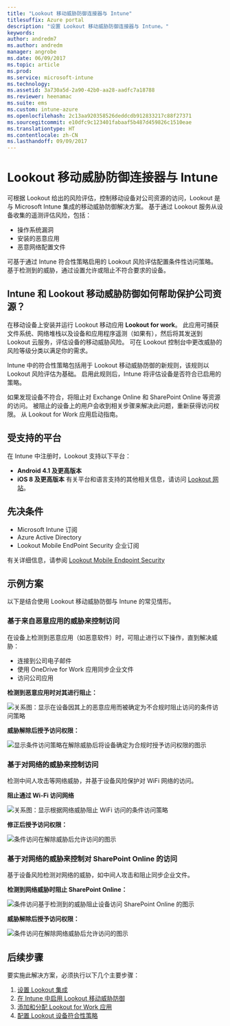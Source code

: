 ```yaml
---
title: "Lookout 移动威胁防御连接器与 Intune"
titlesuffix: Azure portal
description: "设置 Lookout 移动威胁防御连接器与 Intune。"
keywords: 
author: andredm7
ms.author: andredm
manager: angrobe
ms.date: 06/09/2017
ms.topic: article
ms.prod: 
ms.service: microsoft-intune
ms.technology: 
ms.assetid: 3a730a5d-2a90-42b0-aa28-aadfc7a18788
ms.reviewer: heenamac
ms.suite: ems
ms.custom: intune-azure
ms.openlocfilehash: 2c13aa920358526deddcdb912833217c88f27371
ms.sourcegitcommit: e10dfc9c123401fabaaf5b487d459826c1510eae
ms.translationtype: HT
ms.contentlocale: zh-CN
ms.lasthandoff: 09/09/2017
---
```

# <a name="lookout-mobile-threat-defense-connector-with-intune"></a>Lookout 移动威胁防御连接器与 Intune

可根据 Lookout 给出的风险评估，控制移动设备对公司资源的访问，Lookout 是与 Microsoft Intune 集成的移动威胁防御解决方案。 基于通过 Lookout 服务从设备收集的遥测评估风险，包括：
- 操作系统漏洞
- 安装的恶意应用
- 恶意网络配置文件

可基于通过 Intune 符合性策略启用的 Lookout 风险评估配置条件性访问策略。 基于检测到的威胁，通过设置允许或阻止不符合要求的设备。

## <a name="how-do-intune-and-lookout-mobile-threat-defense-help-protect-company-resources"></a>Intune 和 Lookout 移动威胁防御如何帮助保护公司资源？
在移动设备上安装并运行 Lookout 移动应用 **Lookout for work**。 此应用可捕获文件系统、网络堆栈以及设备和应用程序遥测（如果有），然后将其发送到 Lookout 云服务，评估设备的移动威胁风险。 可在 Lookout 控制台中更改威胁的风险等级分类以满足你的需求。  

Intune 中的符合性策略包括用于 Lookout 移动威胁防御的新规则，该规则以 Lookout 风险评估为基础。 启用此规则后，Intune 将评估设备是否符合已启用的策略。

如果发现设备不符合，将阻止对 Exchange Online 和 SharePoint Online 等资源的访问。 被阻止的设备上的用户会收到相关步骤来解决此问题，重新获得访问权限。 从 Lookout for Work 应用启动指南。

## <a name="supported-platforms"></a>受支持的平台
在 Intune 中注册时，Lookout 支持以下平台：
* **Android 4.1 及更高版本**
* **iOS 8 及更高版本** 有关平台和语言支持的其他相关信息，请访问 [Lookout 网站](https://personal.support.lookout.com/hc/articles/114094140253)。

## <a name="prerequisites"></a>先决条件
* Microsoft Intune 订阅
* Azure Active Directory
* Lookout Mobile EndPoint Security 企业订阅  

有关详细信息，请参阅 [Lookout Mobile Endpoint Security](https://www.lookout.com/products/mobile-endpoint-security)

## <a name="sample-scenarios"></a>示例方案

以下是结合使用 Lookout 移动威胁防御与 Intune 的常见情形。

### <a name="control-access-based-on-threats-from-malicious-apps"></a>基于来自恶意应用的威胁来控制访问
在设备上检测到恶意应用（如恶意软件）时，可阻止进行以下操作，直到解决威胁：
* 连接到公司电子邮件
* 使用 OneDrive for Work 应用同步企业文件
* 访问公司应用

**检测到恶意应用时对其进行阻止：**

![关系图：显示在设备因其上的恶意应用而被确定为不合规时阻止访问的条件访问策略](./media/malicious-apps-blocked.png)

**威胁解除后授予访问权限：**

![显示条件访问策略在解除威胁后将设备确定为合规时授予访问权限的图示](./media/malicious-apps-unblocked.png)

### <a name="control-access-based-on-threat-to-network"></a>基于对网络的威胁来控制访问
检测中间人攻击等网络威胁，并基于设备风险保护对 WiFi 网络的访问。

**阻止通过 Wi-Fi 访问网络**

![关系图：显示根据网络威胁阻止 WiFi 访问的条件访问策略](./media/network-wifi-blocked.png)

**修正后授予访问权限：**

![条件访问在解除威胁后允许访问的图示](./media/network-wifi-unblocked.png)
### <a name="control-access-to-sharepoint-online-based-on-threat-to-network"></a>基于对网络的威胁来控制对 SharePoint Online 的访问

基于设备风险检测对网络的威胁，如中间人攻击和阻止同步企业文件。

**检测到网络威胁时阻止 SharePoint Online：**

![条件访问基于检测到的威胁阻止设备访问 SharePoint Online 的图示](./media/network-spo-blocked.png)


**威胁解除后授予访问权限：**

![条件访问在解除网络威胁后允许访问的图示](./media/network-spo-unblocked.png)

## <a name="next-steps"></a>后续步骤
要实施此解决方案，必须执行以下几个主要步骤：
1.  [设置 Lookout 集成](lookout-mtd-connector-integration.md)
2.  [在 Intune 中启用 Lookout 移动威胁防御](mtd-connector-enable.md)
3.  [添加和分配 Lookout for Work 应用](mtd-apps-ios-app-configuration-policy-add-assign.md)
4.  [配置 Lookout 设备符合性策略](mtd-device-compliance-policy-create.md)
